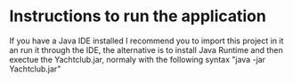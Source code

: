 # Instructions to run the application

If you have a Java IDE installed I recommend you to import this project in it an run it through the IDE, the alternative is to
install Java Runtime and then exectue the Yachtclub.jar, normaly with the following syntax "java -jar Yachtclub.jar"

